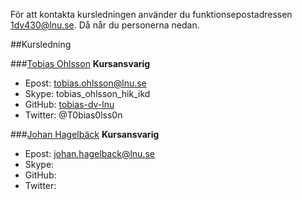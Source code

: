 För att kontakta kursledningen använder du funktionsepostadressen [1dv430@lnu.se](mailto:1dv430@lnu.se). Då når du personerna nedan. 

##Kursledning

###[Tobias Ohlsson](http://lnu.se/personal/tobias.ohlsson)
__Kursansvarig__

* Epost: tobias.ohlsson@lnu.se
* Skype: tobias_ohlsson_hik_ikd
* GitHub: [tobias-dv-lnu](https://github.com/tobias-dv-lnu)
* Twitter: @T0bias0lss0n

###[Johan Hagelbäck](http://lnu.se/personal/johan.hagelback)
__Kursansvarig__

* Epost: johan.hagelback@lnu.se
* Skype: 
* GitHub: 
* Twitter:

